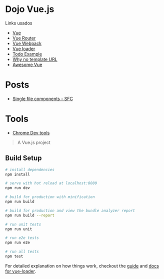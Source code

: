 # Dojo Vue.js

Links usados

- [Vue](https://vuejs.org/)
- [Vue Router](http://router.vuejs.org/en)
- [Vue Webpack](http://vuejs-templates.github.io/webpack/)
- [Vue loader](http://vuejs.github.io/vue-loader)
- [Todo Example](https://vuejs.org/v2/examples/todomvc.html)
- [Why no template URL](https://vuejs.org/2015/10/28/why-no-template-url/)
- [Awesome Vue](https://github.com/vuejs/awesome-vue)


# Posts
- [Single file components - SFC](https://medium.com/emanuelg-blog/descomplicando-os-single-file-components-do-vue-js-2df16724baab)


# Tools
- [Chrome Dev tools](https://chrome.google.com/webstore/detail/vuejs-devtools/nhdogjmejiglipccpnnnanhbledajbpd)


> A Vue.js project

## Build Setup

``` bash
# install dependencies
npm install

# serve with hot reload at localhost:8080
npm run dev

# build for production with minification
npm run build

# build for production and view the bundle analyzer report
npm run build --report

# run unit tests
npm run unit

# run e2e tests
npm run e2e

# run all tests
npm test
```

For detailed explanation on how things work, checkout the [guide](http://vuejs-templates.github.io/webpack/) and [docs for vue-loader](http://vuejs.github.io/vue-loader).
